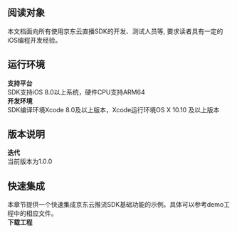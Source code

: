 ## 阅读对象
本文档面向所有使用京东云直播SDK的开发、测试人员等, 要求读者具有一定的iOS编程开发经验。
## 运行环境
**支持平台**  
SDK支持iOS 8.0以上系统，硬件CPU支持ARM64  
**开发环境**  
SDK编译环境Xcode 8.0及以上版本，Xcode运行环境OS X 10.10 及以上版本  
## 版本说明  
**迭代**  
当前版本为1.0.0    

## 快速集成  
本章节提供一个快速集成京东云推流SDK基础功能的示例。具体可以参考demo工程中的相应文件。  
**下载工程**   
